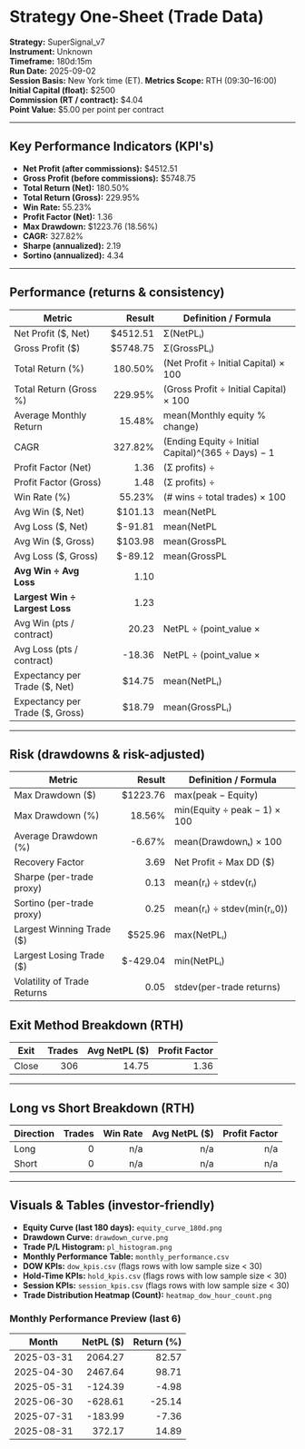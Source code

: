 
# Strategy One-Sheet (Trade Data)

**Strategy:** SuperSignal_v7  
**Instrument:** Unknown  
**Timeframe:** 180d:15m  
**Run Date:** 2025-09-02  
**Session Basis:** New York time (ET). **Metrics Scope:** RTH (09:30–16:00)  
**Initial Capital (float):** $2500  
**Commission (RT / contract):** $4.04  
**Point Value:** $5.00 per point per contract

---

## Key Performance Indicators (KPI's)
- **Net Profit (after commissions):** $4512.51
- **Gross Profit (before commissions):** $5748.75
- **Total Return (Net):** 180.50%
- **Total Return (Gross):** 229.95%
- **Win Rate:** 55.23%
- **Profit Factor (Net):** 1.36
- **Max Drawdown:** $1223.76 (18.56%)
- **CAGR:** 327.82%
- **Sharpe (annualized):** 2.19
- **Sortino (annualized):** 4.34

---

## Performance (returns & consistency)
| Metric | Result | Definition / Formula |
|---|---:|---|
| Net Profit ($, Net) | $4512.51 | Σ(NetPLᵢ) |
| Gross Profit ($) | $5748.75 | Σ(GrossPLᵢ) |
| Total Return (%) | 180.50% | (Net Profit ÷ Initial Capital) × 100 |
| Total Return (Gross %) | 229.95% | (Gross Profit ÷ Initial Capital) × 100 |
| Average Monthly Return | 15.48% | mean(Monthly equity % change) |
| CAGR | 327.82% | (Ending Equity ÷ Initial Capital)^(365 ÷ Days) − 1 |
| Profit Factor (Net) | 1.36 | (Σ profits) ÷ |Σ losses| |
| Profit Factor (Gross) | 1.48 | (Σ profits) ÷ |Σ losses| |
| Win Rate (%) | 55.23% | (# wins ÷ total trades) × 100 |
| Avg Win ($, Net) | $101.13 | mean(NetPL | NetPL>0) |
| Avg Loss ($, Net) | $-91.81 | mean(NetPL | NetPL<0) |
| Avg Win ($, Gross) | $103.98 | mean(GrossPL | GrossPL>0) |
| Avg Loss ($, Gross) | $-89.12 | mean(GrossPL | GrossPL<0) |
| **Avg Win ÷ Avg Loss** | 1.10 | |Avg Win| ÷ |Avg Loss| (Net) |
| **Largest Win ÷ Largest Loss** | 1.23 | |Largest Win| ÷ |Largest Loss| (Net) |
| Avg Win (pts / contract) | 20.23 | NetPL ÷ (point_value × |Qty|) |
| Avg Loss (pts / contract) | -18.36 | NetPL ÷ (point_value × |Qty|) |
| Expectancy per Trade ($, Net) | $14.75 | mean(NetPLᵢ) |
| Expectancy per Trade ($, Gross) | $18.79 | mean(GrossPLᵢ) |

---

## Risk (drawdowns & risk-adjusted)
| Metric | Result | Definition / Formula |
|---|---:|---|
| Max Drawdown ($) | $1223.76 | max(peak − Equity) |
| Max Drawdown (%) | 18.56% | min(Equity ÷ peak − 1) × 100 |
| Average Drawdown (%) | -6.67% | mean(Drawdownₜ) × 100 |
| Recovery Factor | 3.69 | Net Profit ÷ Max DD ($) |
| Sharpe (per-trade proxy) | 0.13 | mean(rᵢ) ÷ stdev(rᵢ) |
| Sortino (per-trade proxy) | 0.25 | mean(rᵢ) ÷ stdev(min(rᵢ,0)) |
| Largest Winning Trade ($) | $525.96 | max(NetPLᵢ) |
| Largest Losing Trade ($) | $-429.04 | min(NetPLᵢ) |
| Volatility of Trade Returns | 0.05 | stdev(per-trade returns) |

## Exit Method Breakdown (RTH)
| Exit | Trades | Avg NetPL ($) | Profit Factor |
|---|---:|---:|---:|
| Close | 306 | 14.75 | 1.36 |

---

## Long vs Short Breakdown (RTH)
| Direction | Trades | Win Rate | Avg NetPL ($) | Profit Factor |
|---|---:|---:|---:|---:|
| Long | 0 | n/a | n/a | n/a |
| Short | 0 | n/a | n/a | n/a |

---

## Visuals & Tables (investor-friendly)
- **Equity Curve (last 180 days):** `equity_curve_180d.png`
- **Drawdown Curve:** `drawdown_curve.png`
- **Trade P/L Histogram:** `pl_histogram.png`
- **Monthly Performance Table:** `monthly_performance.csv`
- **DOW KPIs:** `dow_kpis.csv` (flags rows with low sample size < 30)
- **Hold-Time KPIs:** `hold_kpis.csv` (flags rows with low sample size < 30)
- **Session KPIs:** `session_kpis.csv` (flags rows with low sample size < 30)
- **Trade Distribution Heatmap (Count):** `heatmap_dow_hour_count.png`

### Monthly Performance Preview (last 6)
| Month | NetPL ($) | Return (%) |
|---|---:|---:|
| 2025-03-31 | 2064.27 | 82.57 |
| 2025-04-30 | 2467.64 | 98.71 |
| 2025-05-31 | -124.39 | -4.98 |
| 2025-06-30 | -628.61 | -25.14 |
| 2025-07-31 | -183.99 | -7.36 |
| 2025-08-31 | 372.17 | 14.89 |
